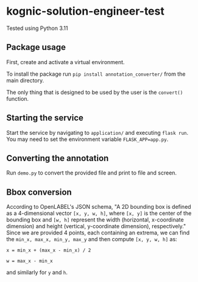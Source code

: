 # kognic-solution-engineer-test

Tested using Python 3.11

## Package usage
First, create and activate a virtual environment.

To install the package run `pip install annotation_converter/` from the main directory.

The only thing that is designed to be used by the user is the `convert()` function.

## Starting the service
Start the service by navigating to `application/` and executing `flask run`. You may need to set the environment variable `FLASK_APP=app.py`.

## Converting the annotation
Run `demo.py` to convert the provided file and print to file and screen.

## Bbox conversion
According to OpenLABEL's JSON schema, "A 2D bounding box is defined as a 4-dimensional vector `[x, y, w, h]`, where `[x, y]` is the center of the bounding box and `[w, h]` represent the width (horizontal, x-coordinate dimension) and height (vertical, y-coordinate dimension), respectively." Since we are provided 4 points, each containing an extrema, we can find the `min_x, max_x, min_y, max_y` and then compute `[x, y, w, h]` as:

`x = min_x + (max_x - min_x) / 2`

`w = max_x - min_x`

and similarly for `y` and `h`.
